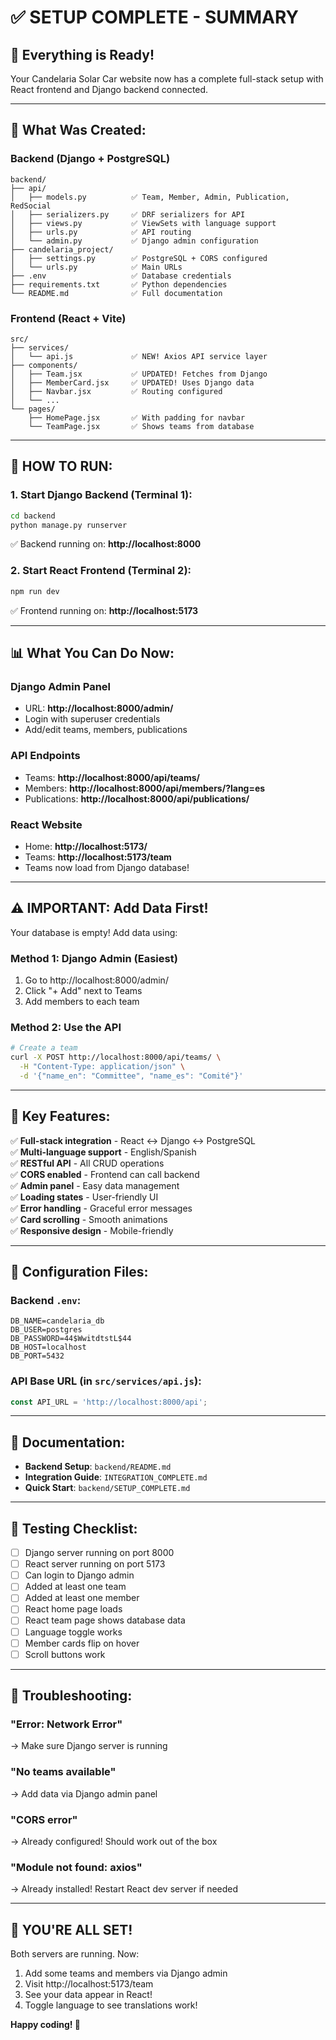 # ✅ SETUP COMPLETE - SUMMARY

## 🎉 Everything is Ready!

Your Candelaria Solar Car website now has a complete full-stack setup with React frontend and Django backend connected.

---

## 📁 What Was Created:

### Backend (Django + PostgreSQL)

```
backend/
├── api/
│   ├── models.py          ✅ Team, Member, Admin, Publication, RedSocial
│   ├── serializers.py     ✅ DRF serializers for API
│   ├── views.py           ✅ ViewSets with language support
│   ├── urls.py            ✅ API routing
│   └── admin.py           ✅ Django admin configuration
├── candelaria_project/
│   ├── settings.py        ✅ PostgreSQL + CORS configured
│   └── urls.py            ✅ Main URLs
├── .env                   ✅ Database credentials
├── requirements.txt       ✅ Python dependencies
└── README.md              ✅ Full documentation
```

### Frontend (React + Vite)

```
src/
├── services/
│   └── api.js             ✅ NEW! Axios API service layer
├── components/
│   ├── Team.jsx           ✅ UPDATED! Fetches from Django
│   ├── MemberCard.jsx     ✅ UPDATED! Uses Django data
│   ├── Navbar.jsx         ✅ Routing configured
│   └── ...
└── pages/
    ├── HomePage.jsx       ✅ With padding for navbar
    └── TeamPage.jsx       ✅ Shows teams from database
```

---

## 🚀 HOW TO RUN:

### 1. Start Django Backend (Terminal 1):

```bash
cd backend
python manage.py runserver
```

✅ Backend running on: **http://localhost:8000**

### 2. Start React Frontend (Terminal 2):

```bash
npm run dev
```

✅ Frontend running on: **http://localhost:5173**

---

## 📊 What You Can Do Now:

### Django Admin Panel

- URL: **http://localhost:8000/admin/**
- Login with superuser credentials
- Add/edit teams, members, publications

### API Endpoints

- Teams: **http://localhost:8000/api/teams/**
- Members: **http://localhost:8000/api/members/?lang=es**
- Publications: **http://localhost:8000/api/publications/**

### React Website

- Home: **http://localhost:5173/**
- Teams: **http://localhost:5173/team**
- Teams now load from Django database!

---

## ⚠️ IMPORTANT: Add Data First!

Your database is empty! Add data using:

### Method 1: Django Admin (Easiest)

1. Go to http://localhost:8000/admin/
2. Click "+ Add" next to Teams
3. Add members to each team

### Method 2: Use the API

```bash
# Create a team
curl -X POST http://localhost:8000/api/teams/ \
  -H "Content-Type: application/json" \
  -d '{"name_en": "Committee", "name_es": "Comité"}'
```

---

## 🎯 Key Features:

✅ **Full-stack integration** - React ↔ Django ↔ PostgreSQL  
✅ **Multi-language support** - English/Spanish  
✅ **RESTful API** - All CRUD operations  
✅ **CORS enabled** - Frontend can call backend  
✅ **Admin panel** - Easy data management  
✅ **Loading states** - User-friendly UI  
✅ **Error handling** - Graceful error messages  
✅ **Card scrolling** - Smooth animations  
✅ **Responsive design** - Mobile-friendly

---

## 🔧 Configuration Files:

### Backend `.env`:

```
DB_NAME=candelaria_db
DB_USER=postgres
DB_PASSWORD=44$WwitdtstL$44
DB_HOST=localhost
DB_PORT=5432
```

### API Base URL (in `src/services/api.js`):

```javascript
const API_URL = 'http://localhost:8000/api';
```

---

## 📖 Documentation:

- **Backend Setup**: `backend/README.md`
- **Integration Guide**: `INTEGRATION_COMPLETE.md`
- **Quick Start**: `backend/SETUP_COMPLETE.md`

---

## 🧪 Testing Checklist:

- [ ] Django server running on port 8000
- [ ] React server running on port 5173
- [ ] Can login to Django admin
- [ ] Added at least one team
- [ ] Added at least one member
- [ ] React home page loads
- [ ] React team page shows database data
- [ ] Language toggle works
- [ ] Member cards flip on hover
- [ ] Scroll buttons work

---

## 🐛 Troubleshooting:

### "Error: Network Error"

→ Make sure Django server is running

### "No teams available"

→ Add data via Django admin panel

### "CORS error"

→ Already configured! Should work out of the box

### "Module not found: axios"

→ Already installed! Restart React dev server if needed

---

## 🎊 YOU'RE ALL SET!

Both servers are running. Now:

1. Add some teams and members via Django admin
2. Visit http://localhost:5173/team
3. See your data appear in React!
4. Toggle language to see translations work!

**Happy coding! 🚀**
